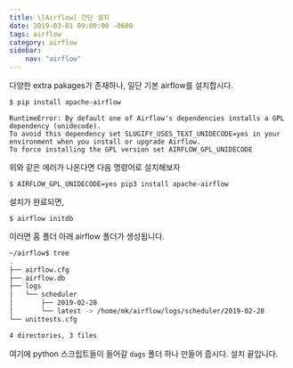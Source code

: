 ```yaml
---
title: \[Airflow] 간단 설치
date: 2019-03-01 09:00:00 -0600
tags: airflow
category: airflow
sidebar:
    nav: "airflow"
---
```


다양한 extra pakages가 존재하나, 일단 기본 airflow를 설치합시다.

```sh
$ pip install apache-airflow
```

```
RuntimeError: By default one of Airflow's dependencies installs a GPL dependency (unidecode).
To avoid this dependency set SLUGIFY_USES_TEXT_UNIDECODE=yes in your environment when you install or upgrade Airflow.
To force installing the GPL version set AIRFLOW_GPL_UNIDECODE
```
위와 같은 에러가 나온다면 다음 명령어로 설치해보자

    $ AIRFLOW_GPL_UNIDECODE=yes pip3 install apache-airflow

설치가 완료되면,

    $ airflow initdb

이러면 홈 폴더 아래 airflow 폴더가 생성됩니다.

 ```sh
 ~/airflow$ tree
 .
├── airflow.cfg
├── airflow.db
├── logs
│   └── scheduler
│       ├── 2019-02-28
│       └── latest -> /home/mk/airflow/logs/scheduler/2019-02-28
└── unittests.cfg

4 directories, 3 files
```

여기에 python 스크립트들이 들어갈 `dags` 폴더 하나 만들어 줍시다. 설치 끝입니다.
